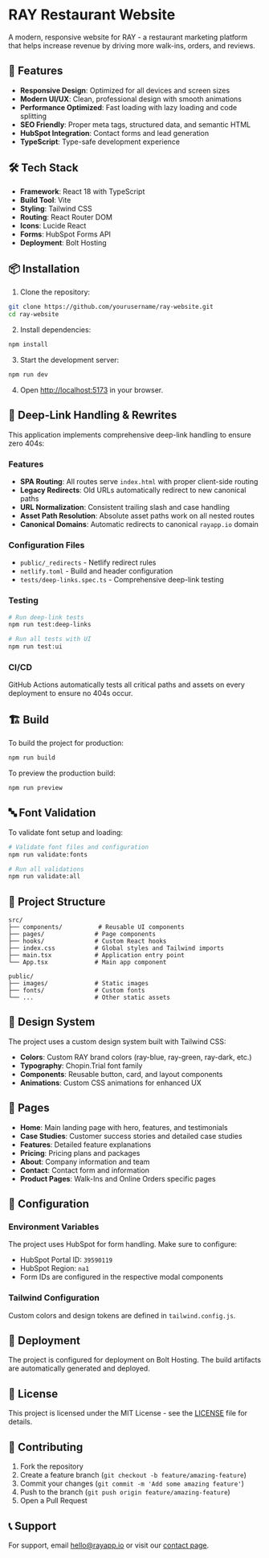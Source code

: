 # RAY Restaurant Website

A modern, responsive website for RAY - a restaurant marketing platform that helps increase revenue by driving more walk-ins, orders, and reviews.

## 🚀 Features

- **Responsive Design**: Optimized for all devices and screen sizes
- **Modern UI/UX**: Clean, professional design with smooth animations
- **Performance Optimized**: Fast loading with lazy loading and code splitting
- **SEO Friendly**: Proper meta tags, structured data, and semantic HTML
- **HubSpot Integration**: Contact forms and lead generation
- **TypeScript**: Type-safe development experience

## 🛠️ Tech Stack

- **Framework**: React 18 with TypeScript
- **Build Tool**: Vite
- **Styling**: Tailwind CSS
- **Routing**: React Router DOM
- **Icons**: Lucide React
- **Forms**: HubSpot Forms API
- **Deployment**: Bolt Hosting

## 📦 Installation

1. Clone the repository:
```bash
git clone https://github.com/yourusername/ray-website.git
cd ray-website
```

2. Install dependencies:
```bash
npm install
```

3. Start the development server:
```bash
npm run dev
```

4. Open [http://localhost:5173](http://localhost:5173) in your browser.

## 🔗 Deep-Link Handling & Rewrites

This application implements comprehensive deep-link handling to ensure zero 404s:

### Features
- **SPA Routing**: All routes serve `index.html` with proper client-side routing
- **Legacy Redirects**: Old URLs automatically redirect to new canonical paths
- **URL Normalization**: Consistent trailing slash and case handling
- **Asset Path Resolution**: Absolute asset paths work on all nested routes
- **Canonical Domains**: Automatic redirects to canonical `rayapp.io` domain

### Configuration Files
- `public/_redirects` - Netlify redirect rules
- `netlify.toml` - Build and header configuration
- `tests/deep-links.spec.ts` - Comprehensive deep-link testing

### Testing
```bash
# Run deep-link tests
npm run test:deep-links

# Run all tests with UI
npm run test:ui
```

### CI/CD
GitHub Actions automatically tests all critical paths and assets on every deployment to ensure no 404s occur.

## 🏗️ Build

To build the project for production:

```bash
npm run build
```

To preview the production build:

```bash
npm run preview
```

## 🔤 Font Validation

To validate font setup and loading:

```bash
# Validate font files and configuration
npm run validate:fonts

# Run all validations
npm run validate:all
```

## 📁 Project Structure

```
src/
├── components/          # Reusable UI components
├── pages/              # Page components
├── hooks/              # Custom React hooks
├── index.css           # Global styles and Tailwind imports
├── main.tsx            # Application entry point
└── App.tsx             # Main app component

public/
├── images/             # Static images
├── fonts/              # Custom fonts
└── ...                 # Other static assets
```

## 🎨 Design System

The project uses a custom design system built with Tailwind CSS:

- **Colors**: Custom RAY brand colors (ray-blue, ray-green, ray-dark, etc.)
- **Typography**: Chopin.Trial font family
- **Components**: Reusable button, card, and layout components
- **Animations**: Custom CSS animations for enhanced UX

## 📱 Pages

- **Home**: Main landing page with hero, features, and testimonials
- **Case Studies**: Customer success stories and detailed case studies
- **Features**: Detailed feature explanations
- **Pricing**: Pricing plans and packages
- **About**: Company information and team
- **Contact**: Contact form and information
- **Product Pages**: Walk-Ins and Online Orders specific pages

## 🔧 Configuration

### Environment Variables

The project uses HubSpot for form handling. Make sure to configure:

- HubSpot Portal ID: `39590119`
- HubSpot Region: `na1`
- Form IDs are configured in the respective modal components

### Tailwind Configuration

Custom colors and design tokens are defined in `tailwind.config.js`.

## 🚀 Deployment

The project is configured for deployment on Bolt Hosting. The build artifacts are automatically generated and deployed.

## 📄 License

This project is licensed under the MIT License - see the [LICENSE](LICENSE) file for details.

## 🤝 Contributing

1. Fork the repository
2. Create a feature branch (`git checkout -b feature/amazing-feature`)
3. Commit your changes (`git commit -m 'Add some amazing feature'`)
4. Push to the branch (`git push origin feature/amazing-feature`)
5. Open a Pull Request

## 📞 Support

For support, email hello@rayapp.io or visit our [contact page](https://rayapp.io/contact).